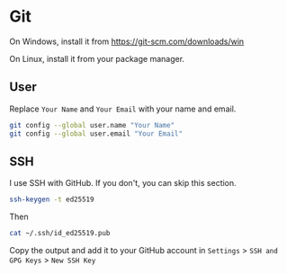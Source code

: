 # Git

On Windows, install it from https://git-scm.com/downloads/win

On Linux, install it from your package manager.

## User
Replace `Your Name` and `Your Email` with your name and email.
```bash
git config --global user.name "Your Name"
git config --global user.email "Your Email"
```

## SSH
I use SSH with GitHub. If you don't, you can skip this section.
```bash
ssh-keygen -t ed25519
```
Then
```bash
cat ~/.ssh/id_ed25519.pub
```
Copy the output and add it to your GitHub account in `Settings` > `SSH and GPG Keys` > `New SSH Key`
